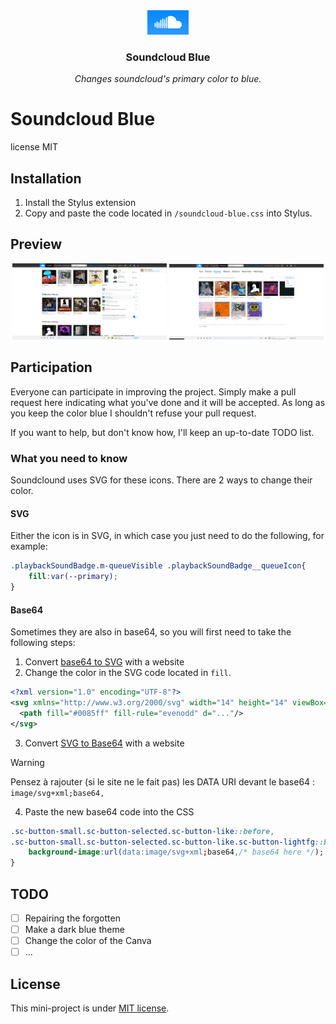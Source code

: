 <div align="center">
    <img alt="soundcloud" src=".ksinf/soundcloud-Blue.png">
    <h3>Soundcloud Blue</h3>
    <p><em>Changes soundcloud's primary color to blue.</em></p>
</div>

# Soundcloud Blue
license MIT

## Installation
1. Install the Stylus extension
2. Copy and paste the code located in ``/soundcloud-blue.css`` into Stylus.

## Preview
<div align="center">
<a href=".ksinf/previewHome.png"><img alt="preview" src=".ksinf/previewHome.png" width="49%"></a>
<a href=".ksinf/previewList.png"><img alt="preview" src=".ksinf/previewList.png" width="49%"></a>
</div>

## Participation
Everyone can participate in improving the project. Simply make a pull request here indicating what you've done and it will be accepted. As long as you keep the color blue I shouldn't refuse your pull request. 

If you want to help, but don't know how, I'll keep an up-to-date TODO list.

### What you need to know
Soundclound uses SVG for these icons. There are 2 ways to change their color. 

#### SVG
Either the icon is in SVG, in which case you just need to do the following, for example:
```css
.playbackSoundBadge.m-queueVisible .playbackSoundBadge__queueIcon{
    fill:var(--primary);
}
```
#### Base64
Sometimes they are also in base64, so you will first need to take the following steps:
1. Convert [base64 to SVG](https://base64.guru/converter/decode/image) with a website
2. Change the color in the SVG code located in ``fill``.
```svg
<?xml version="1.0" encoding="UTF-8"?>
<svg xmlns="http://www.w3.org/2000/svg" width="14" height="14" viewBox="0 0 14 14">
  <path fill="#0085ff" fill-rule="evenodd" d="..."/>
</svg>
```
3. Convert [SVG to Base64](https://base64.guru/converter/encode/image/svg) with a website
> [!WARNING]
> Pensez à rajouter (si le site ne le fait pas) les DATA URI devant le base64 : ``image/svg+xml;base64,``
4. Paste the new base64 code into the CSS
```css
.sc-button-small.sc-button-selected.sc-button-like::before,
.sc-button-small.sc-button-selected.sc-button-like.sc-button-lightfg::before{
    background-image:url(data:image/svg+xml;base64,/* base64 here */);
}
```
## TODO
- [ ] Repairing the forgotten
- [ ] Make a dark blue theme
- [ ] Change the color of the Canva
- [ ] ...

## License
This mini-project is under [MIT license](LICENSE).